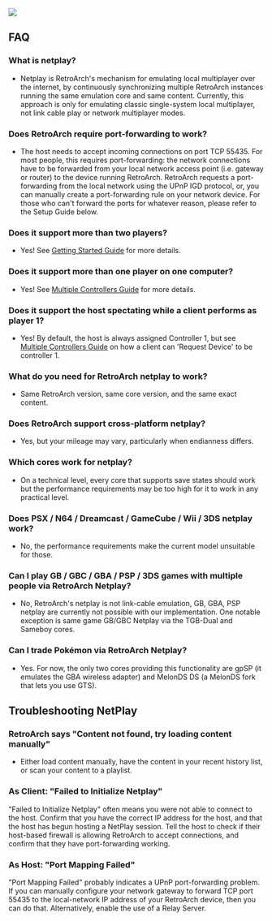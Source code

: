 
![](../image/branding/netplay-logo.gif)

## FAQ

### What is netplay?

- Netplay is RetroArch's mechanism for emulating local multiplayer over the internet, by continuously synchronizing multiple RetroArch instances running the same emulation core and same content. Currently, this approach is only for emulating classic single-system local multiplayer, not link cable play or network multiplayer modes.

### Does RetroArch require port-forwarding to work?

- The host needs to accept incoming connections on port TCP 55435. For most people, this requires port-forwarding: the network connections have to be forwarded from your local network access point (i.e. gateway or router) to the device running RetroArch. RetroArch requests a port-forwarding from the local network using the UPnP IGD protocol, or, you can manually create a port-forwarding rule on your network device. For those who can't forward the ports for whatever reason, please refer to the Setup Guide below.

### Does it support more than two players?

- Yes! See [Getting Started Guide](netplay-getting-started.md) for more details.

### Does it support more than one player on one computer?

- Yes! See [Multiple Controllers Guide](netplay-multiple-controllers.md) for more details.

### Does it support the host spectating while a client performs as player 1?

- Yes! By default, the host is always assigned Controller 1, but see [Multiple Controllers Guide](netplay-multiple-controllers.md) on how a client can 'Request Device' to be controller 1.

### What do you need for RetroArch netplay to work?

- Same RetroArch version, same core version, and the same exact content.

### Does RetroArch support cross-platform netplay?

- Yes, but your mileage may vary, particularly when endianness differs.

### Which cores work for netplay?

- On a technical level, every core that supports save states should work but the performance requirements may be too high for it to work in any practical level.

### Does PSX / N64 / Dreamcast / GameCube / Wii / 3DS netplay work?

- No, the performance requirements make the current model unsuitable for those.

### Can I play GB / GBC / GBA / PSP / 3DS games with multiple people via RetroArch Netplay?

- No, RetroArch's netplay is not link-cable emulation, GB, GBA, PSP netplay are currently not possible with our implementation. One notable exception is same game GB/GBC Netplay via the TGB-Dual and Sameboy cores.

### Can I trade Pokémon via RetroArch Netplay?

- Yes. For now, the only two cores providing this functionality are gpSP (it emulates the GBA wireless adapter) and MelonDS DS (a MelonDS fork that lets you use GTS).

## Troubleshooting NetPlay

### RetroArch says "Content not found, try loading content manually"

- Either load content manually, have the content in your recent history list, or scan your content to a playlist.

### As Client: "Failed to Initialize Netplay"

"Failed to Initialize Netplay" often means you were not able to connect to the host. Confirm that you have the correct IP address for the host, and that the host has begun hosting a NetPlay session. Tell the host to check if their host-based firewall is allowing RetroArch to accept connections, and confirm that they have port-forwarding working.

### As Host: "Port Mapping Failed"

"Port Mapping Failed" probably indicates a UPnP port-forwarding problem. If you can manually configure your network gateway to forward TCP port 55435 to the local-network IP address of your RetroArch device, then you can do that. Alternatively, enable the use of a Relay Server.
